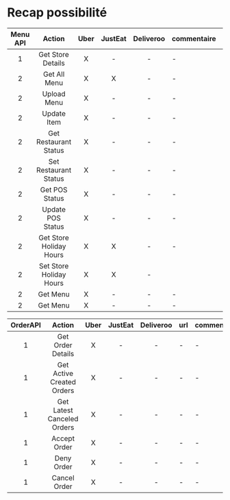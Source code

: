 # Recap possibilité


| Menu API     |                 Action           |Uber| JustEat | Deliveroo |    commentaire     | url |
| :---: |:---------------------------------------:| :-------:|:------: |:---------:|:-----------|:------------|
| 1     |      Get Store Details                  | X |    -    |     -     |       -     |          -     |
| 2     |      Get All Menu                       | X | X |     -     |       -     |          -     |
| 2     |      Upload Menu                        | X |    -    |     -     |       -     |          -     |
| 2     |      Update Item                        | X |    -    |     -     |       -     |          -     |
| 2     |      Get Restaurant Status              | X |    -    |     -     |       -     |   
| 2     |      Set Restaurant Status              | X |    -    |     -     |       -     |          -     |
| 2     |      Get POS Status                     | X |    -    |     -     |       -     |          -     |
| 2     |      Update POS Status                  | X |    -    |     -     |       -     |         -     | 
| 2     |      Get Store Holiday Hours            | X |    X    |     -     |       -     |          -     |
| 2     |      Set Store Holiday Hours            | X |    X    |     -     |             |
| 2     |      Get Menu                           | X |    -    |     -     |       -     |         -     | 
| 2     |      Get Menu                           | X |    -    |     -     |       -     |          -     |

| OrderAPI     |     Action             |Uber| JustEat | Deliveroo |    url     | commentaire |
| :---: |:---------------------------------------:| :-------:|:------: |:---------:|:-----------|:------------|
| 1     |   Get Order Details           | X |    -    |     -     |       -     |          -     |
| 1     |   Get Active Created Orders   | X |    -    |     -     |       -     |          -     |
| 1     | Get Latest Canceled Orders    | X |    -    |     -     |       -     |          -     |
| 1     | Accept Order                  | X |    -    |     -     |       -     |          -     |
| 1     | Deny Order                    | X |    -    |     -     |       -     |          -     |
| 1     | Cancel Order                  | X |    -    |     -     |       -     |          -     |






